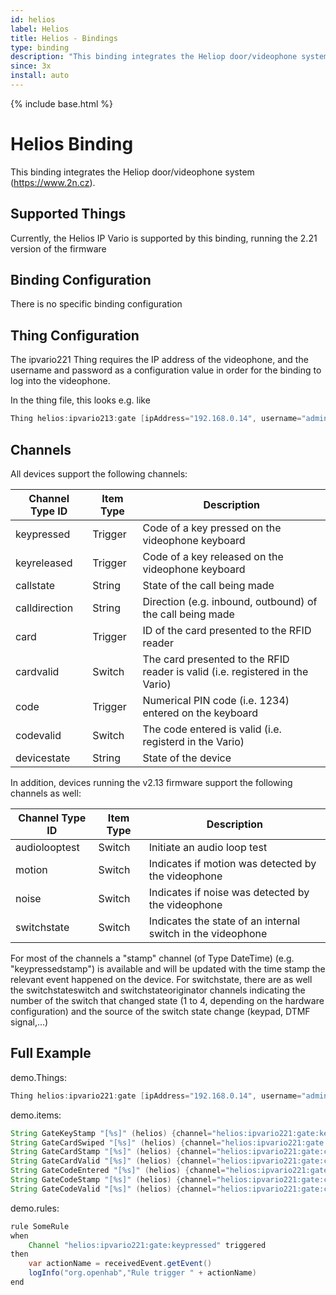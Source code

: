 ```yaml
---
id: helios
label: Helios
title: Helios - Bindings
type: binding
description: "This binding integrates the Heliop door/videophone system (<https://www.2n.cz>)."
since: 3x
install: auto
---
```


<!-- Attention authors: Do not edit directly. Please add your changes to the appropriate source repository -->

{% include base.html %}

# Helios Binding

This binding integrates the Heliop door/videophone system (<https://www.2n.cz>).

## Supported Things

Currently, the Helios IP Vario is supported by this binding, running the 2.21 version of the firmware

## Binding Configuration

There is no specific binding configuration

## Thing Configuration

The ipvario221 Thing requires the IP address of the videophone, and the username and password as a configuration value in order for the binding to log into the videophone.

In the thing file, this looks e.g. like

```java
Thing helios:ipvario213:gate [ipAddress="192.168.0.14", username="admin", password="mypassword"]
```

## Channels

All devices support the following channels:

| Channel Type ID | Item Type | Description                                                                   |
|-----------------|-----------|-------------------------------------------------------------------------------|
| keypressed      | Trigger   | Code of a key pressed on the videophone keyboard                              |
| keyreleased     | Trigger   | Code of a key released on the videophone keyboard                             |
| callstate       | String    | State of the call being made                                                  |
| calldirection   | String    | Direction (e.g. inbound, outbound) of the call being made                     |
| card            | Trigger   | ID of the card presented to the RFID reader                                   |
| cardvalid       | Switch    | The card presented to the RFID reader is valid (i.e. registered in the Vario) |
| code            | Trigger   | Numerical PIN code (i.e. 1234) entered on the keyboard                        |
| codevalid       | Switch    | The code entered is valid (i.e. registerd in the Vario)                       |
| devicestate     | String    | State of the device                                                           |

In addition, devices running the v2.13 firmware support the following channels as well:

| Channel Type ID | Item Type | Description                                                                   |
|-----------------|-----------|-------------------------------------------------------------------------------|
| audiolooptest   | Switch    | Initiate an audio loop test                                                   |
| motion          | Switch    | Indicates if motion was detected by the videophone                            |
| noise           | Switch    | Indicates if noise was detected by the videophone                             |
| switchstate     | Switch    | Indicates the state of an internal switch in the videophone                   |

For most of the channels a "stamp" channel (of Type DateTime) (e.g. "keypressedstamp") is available and will be updated with the time stamp the relevant event happened on the device.
For switchstate, there are as well the switchstateswitch and switchstateoriginator channels indicating the number of the switch that changed state (1 to 4, depending on the hardware configuration) and the source of the switch state change (keypad, DTMF signal,...)

## Full Example

demo.Things:

```java
Thing helios:ipvario221:gate [ipAddress="192.168.0.14", username="admin", password="mypassword"]
```

demo.items:

```java
String GateKeyStamp "[%s]" (helios) {channel="helios:ipvario221:gate:keypressedstamp"}
String GateCardSwiped "[%s]" (helios) {channel="helios:ipvario221:gate:card"}
String GateCardStamp "[%s]" (helios) {channel="helios:ipvario221:gate:cardstamp"}
String GateCardValid "[%s]" (helios) {channel="helios:ipvario221:gate:cardvalid"}
String GateCodeEntered "[%s]" (helios) {channel="helios:ipvario221:gate:code"}
String GateCodeStamp "[%s]" (helios) {channel="helios:ipvario221:gate:codestamp"}
String GateCodeValid "[%s]" (helios) {channel="helios:ipvario221:gate:codevalid"}
```

demo.rules:

```java
rule SomeRule
when
    Channel "helios:ipvario221:gate:keypressed" triggered 
then
    var actionName = receivedEvent.getEvent()
    logInfo("org.openhab","Rule trigger " + actionName)
end
```
